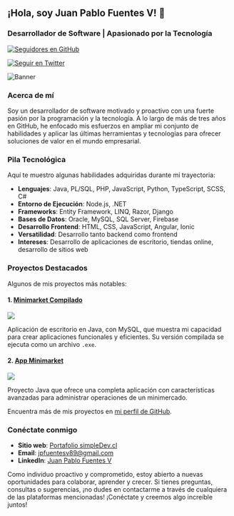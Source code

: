 ## ¡Hola, soy Juan Pablo Fuentes V! 👋

### Desarrollador de Software | Apasionado por la Tecnología

[![Seguidores en GitHub](https://img.shields.io/github/followers/jpfuentesv89?label=Sígueme%20en%20GitHub&style=social)](https://github.com/jpfuentesv89)

[![Seguir en Twitter](https://img.shields.io/twitter/follow/jpfuentesv89?style=social)](https://twitter.com/jpfuentesv89)

![Banner](https://github.com/jpfuentesv89/jpfuentesv89/blob/main/banner.jpeg)

### Acerca de mí
Soy un desarrollador de software motivado y proactivo con una fuerte pasión por la programación y la tecnología. A lo largo de más de tres años en GitHub, he enfocado mis esfuerzos en ampliar mi conjunto de habilidades y aplicar las últimas herramientas y tecnologías para ofrecer soluciones de valor en el mundo empresarial.

### Pila Tecnológica
Aquí te muestro algunas habilidades adquiridas durante mi trayectoria:

- **Lenguajes**: Java, PL/SQL, PHP, JavaScript, Python, TypeScript, SCSS, C#
- **Entorno de Ejecución**: Node.js, .NET
- **Frameworks**: Entity Framework, LINQ, Razor, Django
- **Bases de Datos**: Oracle, MySQL, SQL Server, Firebase
- **Desarrollo Frontend**: HTML, CSS, JavaScript, Angular, Ionic
- **Versatilidad**: Desarrollo tanto backend como frontend
- **Intereses**: Desarrollo de aplicaciones de escritorio, tiendas online, desarrollo de sitios web

### Proyectos Destacados
Algunos de mis proyectos más notables:

#### 1. [Minimarket Compilado](https://github.com/jpfuentesv89/Minimarket_Compilado)
[![](https://img.shields.io/github/stars/jpfuentesv89/Minimarket_Compilado?style=social)](https://github.com/jpfuentesv89/Minimarket_Compilado)

Aplicación de escritorio en Java, con MySQL, que muestra mi capacidad para crear aplicaciones funcionales y eficientes. Su versión compilada se ejecuta como un archivo `.exe`.

#### 2. [App Minimarket](https://github.com/jpfuentesv89/App_Minimarket)
[![](https://img.shields.io/github/stars/jpfuentesv89/App_Minimarket?style=social)](https://github.com/jpfuentesv89/App_Minimarket)

Proyecto Java que ofrece una completa aplicación con características avanzadas para administrar operaciones de un minimercado.

Encuentra más de mis proyectos en [mi perfil de GitHub](https://github.com/jpfuentesv89?tab=repositories).

### Conéctate conmigo

- **Sitio web**: [Portafolio simpleDev.cl](https://www.simpledev.cl)
- **Email**: [jpfuentesv89@gmail.com](mailto:jpfuentesv89@gmail.com)
- **LinkedIn**: [Juan Pablo Fuentes V](https://www.linkedin.com/in/juan-pablo-fuentes-v/)

Como individuo proactivo y comprometido, estoy abierto a nuevas oportunidades para colaborar, aprender y crecer. Si tienes preguntas, consultas o sugerencias, ¡no dudes en contactarme a través de cualquiera de las plataformas mencionadas! ¡Conéctate y creemos algo increíble juntos!

